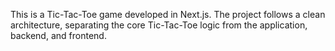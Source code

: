 This is a Tic-Tac-Toe game developed in Next.js. The project follows a clean architecture, separating the core Tic-Tac-Toe logic from the application, backend, and frontend.
